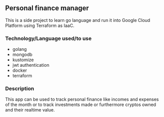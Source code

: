 ## Personal finance manager
This is a side project to learn go language and run it into Google Cloud Platform using Terraform as IaaC.

### Technology/Language used/to use
- golang
- mongodb
- kustomize
- jwt authentication
- docker
- terraform


### Description
This app can be used to track personal finance like incomes and expenses of the month or to track investments made or furthermore cryptos owned and their realtime value.

